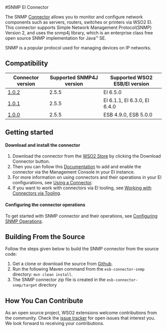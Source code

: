 
#SNMP EI Connector

The SNMP [Connector](https://docs.wso2.com/display/EI650/Working+with+Connectors) allows you to monitor and configure network components such as servers, routers, switches or printers via WSO2 EI. This connector supports Simple Network Management Protocol(SNMP) Version 2, and uses the snmp4j library, which is an enterprise class free open source SNMP implementation for Java™ SE.

SNMP is a popular protocol used for managing devices on IP networks.

## Compatibility

| Connector version | Supported SNMP4J version | Supported WSO2 ESB/EI version |
| ------------- | ------------- | ------------- |
| [1.0.2](https://github.com/wso2-extensions/esb-connector-snmp/tree/org.wso2.carbon.esb.connector.SNMP-1.0.2) | 2.5.5 | EI 6.5.0    |
| [1.0.1](https://github.com/wso2-extensions/esb-connector-snmp/tree/org.wso2.carbon.esb.connector.SNMP-1.0.1) | 2.5.5 | EI 6.1.1, EI 6.3.0, EI 6.4.0    |
| [1.0.0](https://github.com/wso2-extensions/esb-connector-snmp/tree/org.wso2.carbon.esb.connector.SNMP-1.0.0) | 2.5.5 | ESB 4.9.0, ESB 5.0.0 |

## Getting started

#### Download and install the connector

1. Download the connector from the [WSO2 Store](https://store.wso2.com/store/assets/esbconnector/details/95dd3803-9abb-47c0-a0e9-c3393485b0e3) by clicking the Download Connector button.
2. Then you can follow this [Documentation](https://docs.wso2.com/display/EI650/Working+with+Connectors+via+the+Management+Console) to add and enable the connector via the Management Console in your EI instance.
3. For more information on using connectors and their operations in your EI configurations, see [Using a Connector](https://docs.wso2.com/display/EI650/Using+a+Connector).
4. If you want to work with connectors via EI tooling, see [Working with Connectors via Tooling](https://docs.wso2.com/display/EI650/Working+with+Connectors+via+Tooling).

#### Configuring the connector operations

To get started with SNMP connector and their operations, see [Configuring SNMP Operations](docs/config.md).


## Building From the Source

Follow the steps given below to build the SNMP connector from the source code:

1. Get a clone or download the source from [Github](https://github.com/wso2-extensions/esb-connector-snmp).
2. Run the following Maven command from the `esb-connector-snmp` directory: `mvn clean install`.
3. The SNMP connector zip file is created in the `esb-connector-snmp/target` directory

## How You Can Contribute

As an open source project, WSO2 extensions welcome contributions from the community.
Check the [issue tracker](https://github.com/wso2-extensions/esb-connector-snmp/issues) for open issues that interest you. We look forward to receiving your contributions.
